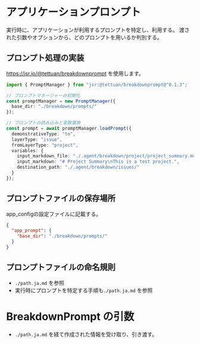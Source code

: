 # アプリケーションプロンプト
実行時に、アプリケーションが利用するプロンプトを特定し、利用する。
渡された引数やオプションから、どのプロンプトを用いるか判別する。

## プロンプト処理の実装
https://jsr.io/@tettuan/breakdownprompt を使用します。

```ts
import { PromptManager } from "jsr:@tettuan/breakdownprompt@^0.1.3";

// プロンプトマネージャーの初期化
const promptManager = new PromptManager({
  base_dir: "./breakdown/prompts/"
});

// プロンプトの読み込みと変数置換
const prompt = await promptManager.loadPrompt({
  demonstrativeType: "to",
  layerType: "issue",
  fromLayerType: "project",
  variables: {
    input_markdown_file: "./.agent/breakdown/project/project_summary.md",
    input_markdown: "# Project Summary\nThis is a test project.",
    destination_path: "./.agent/breakdown/issues/"
  }
});
```

## プロンプトファイルの保存場所
app_configの設定ファイルに記載する。
```json
{
  "app_prompt": {
    "base_dir": "./breakdown/prompts/"
  }
}
```

## プロンプトファイルの命名規則
- `./path.ja.md` を参照
- 実行時にプロンプトを特定する手順も`./path.ja.md` を参照

# BreakdownPrompt の引数
- `./path.ja.md` を経て作成された情報を受け取り、引き渡す。


